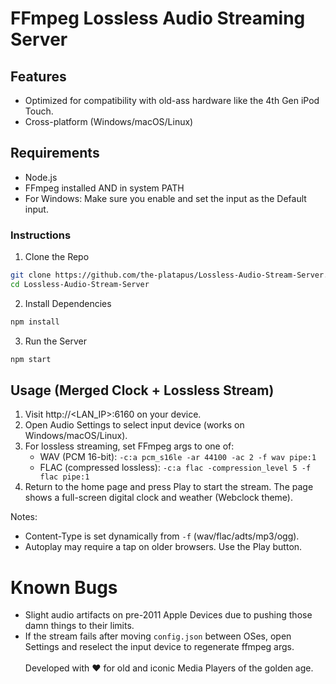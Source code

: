 # FFmpeg Lossless Audio Streaming Server


## Features

- Optimized for compatibility with old-ass hardware like the 4th Gen iPod Touch.
- Cross-platform (Windows/macOS/Linux)

## Requirements

- Node.js
- FFmpeg installed AND in system PATH
- For Windows: Make sure you enable and set the input as the Default input.


### Instructions

1. Clone the Repo
```bash
git clone https://github.com/the-platapus/Lossless-Audio-Stream-Server.git
cd Lossless-Audio-Stream-Server
```
2. Install Dependencies
```bash
npm install
```
3. Run the Server
```bash
npm start
```

## Usage (Merged Clock + Lossless Stream)

1. Visit http://<LAN_IP>:6160 on your device.
2. Open Audio Settings to select input device (works on Windows/macOS/Linux).
3. For lossless streaming, set FFmpeg args to one of:
   - WAV (PCM 16-bit): `-c:a pcm_s16le -ar 44100 -ac 2 -f wav pipe:1`
   - FLAC (compressed lossless): `-c:a flac -compression_level 5 -f flac pipe:1`
4. Return to the home page and press Play to start the stream. The page shows a full-screen digital clock and weather (Webclock theme).

Notes:
- Content-Type is set dynamically from `-f` (wav/flac/adts/mp3/ogg).
- Autoplay may require a tap on older browsers. Use the Play button.

# Known Bugs
- Slight audio artifacts on pre-2011 Apple Devices due to pushing those damn things to their limits.
- If the stream fails after moving `config.json` between OSes, open Settings and reselect the input device to regenerate ffmpeg args.
<br><br>
Developed with ❤️ for old and iconic Media Players of the golden age.